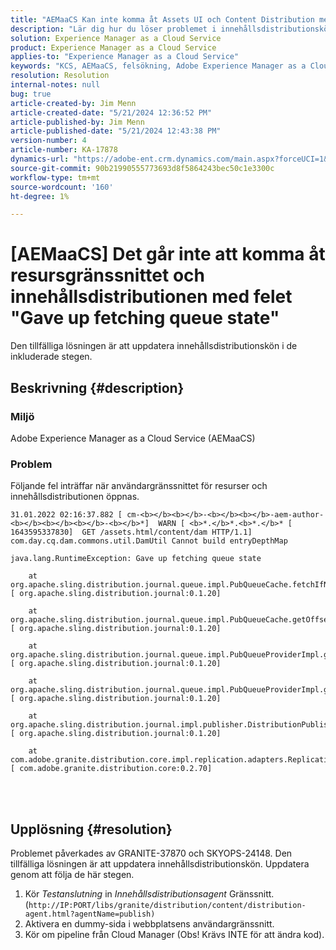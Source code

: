 ```yaml
---
title: "AEMaaCS Kan inte komma åt Assets UI och Content Distribution med \"Gave up fetching queue state\" error"
description: "Lär dig hur du löser problemet i innehållsdistributionskön när du öppnar Assets UI och Content Distribution Agent i AEMaaCS."
solution: Experience Manager as a Cloud Service
product: Experience Manager as a Cloud Service
applies-to: "Experience Manager as a Cloud Service"
keywords: "KCS, AEMaaCS, felsökning, Adobe Experience Manager as a Cloud Service, åtkomst, fel, resursgränssnitt, innehållsdistribution, Gave up fetching queue state"
resolution: Resolution
internal-notes: null
bug: true
article-created-by: Jim Menn
article-created-date: "5/21/2024 12:36:52 PM"
article-published-by: Jim Menn
article-published-date: "5/21/2024 12:43:38 PM"
version-number: 4
article-number: KA-17878
dynamics-url: "https://adobe-ent.crm.dynamics.com/main.aspx?forceUCI=1&pagetype=entityrecord&etn=knowledgearticle&id=e8f4d4c9-6e17-ef11-9f8a-6045bd006268"
source-git-commit: 90b21990555773693d8f5864243bec50c1e3300c
workflow-type: tm+mt
source-wordcount: '160'
ht-degree: 1%

---
```


# [AEMaaCS] Det går inte att komma åt resursgränssnittet och innehållsdistributionen med felet &quot;Gave up fetching queue state&quot;


Den tillfälliga lösningen är att uppdatera innehållsdistributionskön i de inkluderade stegen.

## Beskrivning {#description}


### <b>Miljö</b>

Adobe Experience Manager as a Cloud Service (AEMaaCS)



### <b>Problem</b>

Följande fel inträffar när användargränssnittet för resurser och innehållsdistributionen öppnas.




```
31.01.2022 02:16:37.882 [ cm-<b></b><b></b>-<b></b><b></b>-aem-author-<b></b><b></b><b></b>-<b></b>*]  WARN [ <b>*.</b>*.<b>*.</b>* [ 1643595337830]  GET /assets.html/content/dam HTTP/1.1]  com.day.cq.dam.commons.util.DamUtil Cannot build entryDepthMap

java.lang.RuntimeException: Gave up fetching queue state

    at org.apache.sling.distribution.journal.queue.impl.PubQueueCache.fetchIfNeeded(PubQueueCache.java:155) [ org.apache.sling.distribution.journal:0.1.20] 

    at org.apache.sling.distribution.journal.queue.impl.PubQueueCache.getOffsetQueue(PubQueueCache.java:117) [ org.apache.sling.distribution.journal:0.1.20] 

    at org.apache.sling.distribution.journal.queue.impl.PubQueueProviderImpl.getOffsetQueue(PubQueueProviderImpl.java:198) [ org.apache.sling.distribution.journal:0.1.20] 

    at org.apache.sling.distribution.journal.queue.impl.PubQueueProviderImpl.getQueue(PubQueueProviderImpl.java:173) [ org.apache.sling.distribution.journal:0.1.20] 

    at org.apache.sling.distribution.journal.impl.publisher.DistributionPublisher.getQueue(DistributionPublisher.java:226) [ org.apache.sling.distribution.journal:0.1.20] 

    at com.adobe.granite.distribution.core.impl.replication.adapters.ReplicationAgent.getQueue(ReplicationAgent.java:179) [ com.adobe.granite.distribution.core:0.2.70]
```



<br> <br>



## Upplösning {#resolution}


Problemet påverkades av GRANITE-37870 och SKYOPS-24148. Den tillfälliga lösningen är att uppdatera innehållsdistributionskön. Uppdatera genom att följa de här stegen.

1. Kör *Testanslutning* in *Innehållsdistributionsagent* Gränssnitt. (`http://IP:PORT/libs/granite/distribution/content/distribution-agent.html?agentName=publish)`
2. Aktivera en dummy-sida i webbplatsens användargränssnitt.
3. Kör om pipeline från Cloud Manager (Obs! Krävs INTE för att ändra kod).

